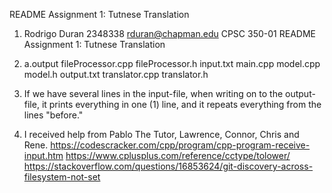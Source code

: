 README Assignment 1: Tutnese Translation

1) Rodrigo Duran
   2348338
   rduran@chapman.edu
   CPSC 350-01
   README Assignment 1: Tutnese Translation

2) a.output
   fileProcessor.cpp
   fileProcessor.h
   input.txt
   main.cpp
   model.cpp
   model.h
   output.txt
   translator.cpp
   translator.h

3) If we have several lines in the input-file, when writing on to the output-file, it prints everything in one (1) line, and it repeats everything from the lines "before."

4) I received help from Pablo The Tutor, Lawrence, Connor, Chris and Rene.
https://codescracker.com/cpp/program/cpp-program-receive-input.htm
https://www.cplusplus.com/reference/cctype/tolower/
https://stackoverflow.com/questions/16853624/git-discovery-across-filesystem-not-set
